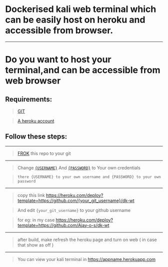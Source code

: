 # Dockerised kali web terminal which can be easily host on heroku and accessible from browser.

---


# Do you want to host your terminal,and can be accessible from web browser

## Requirements:

> [GIT](https://github.com/login)

> [A heroku account](http://heroku.com)


## Follow these steps:

---

> [FROK](https://github.com/Ajay-o-s/dk-wt/fork) this repo to your git
---
> Change [`{USERNAME}`](https://github.com/Ajay-o-s/dk-wt/blob/main/heroku.yml#L5) And [`{PASSWORD}`](https://github.com/Ajay-o-s/dk-wt/blob/main/heroku.yml#L5) to Your own credentials
 
 > `there {USERNAME} to your own username and {PASSWORD} to your own password`
---
> copy this link  https://heroku.com/deploy?template=https://github.com/{your_git_username}/dk-wt

> And edit `{your_git_username}` to your github username 
 
> for eg:
     in my case https://heroku.com/deploy?template=https://github.com/Ajay-o-s/dk-wt

---

> after build, make refresh the heroku page and turn on web ( in case that show as off )
 
---

> You can view your kali terminal in https://appname.herokuapp.com


